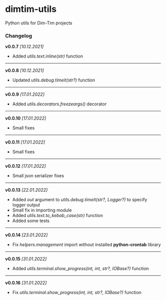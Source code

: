 # dimtim-utils

Python utils for Dim-Tim projects

### Changelog

__v0.0.7__ _\[10.12.2021\]_

* Added _utils.text.inline(str)_ function

-------------------------------------------------------------------------------

__v0.0.8__ _\[10.12.2021\]_

* Updated _utils.debug.timeit(str?)_ function

-------------------------------------------------------------------------------

__v0.0.9__ _\[17.01.2022\]_

* Added _utils.decorators.freezeargs()_ decorator

-------------------------------------------------------------------------------

__v0.0.10__ _\[17.01.2022\]_

* Small fixes

-------------------------------------------------------------------------------

__v0.0.11__ _\[17.01.2022\]_

* Small fixes

-------------------------------------------------------------------------------

__v0.0.12__ _\[17.01.2022\]_

* Small json serializer fixes

-------------------------------------------------------------------------------

__v0.0.13__ _\[22.01.2022\]_

* Added _out_ argument to _utils.debug.timeit(str?, Logger?)_ to specify logger output
* Small fix in importing module
* Added _utils.text.to_kebab_case(str)_ function
* Added some tests

-------------------------------------------------------------------------------

__v0.0.14__ _\[23.01.2022\]_

* Fix _helpers.management_ import without installed __python-crontab__ library

-------------------------------------------------------------------------------

__v0.0.15__ _\[31.01.2022\]_

* Added _utils.terminal.show_progress(int, int, str?, IOBase?)_ function

-------------------------------------------------------------------------------

__v0.0.16__ _\[31.01.2022\]_

* Fix _utils.terminal.show_progress(int, int, str?, IOBase?)_ function

